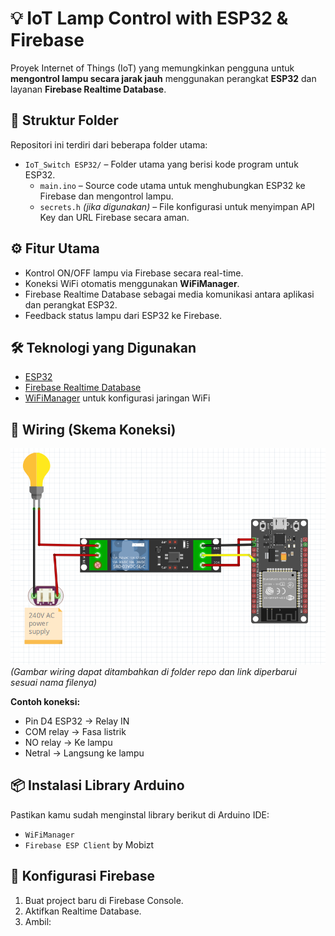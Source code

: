 # 💡 IoT Lamp Control with ESP32 & Firebase

Proyek Internet of Things (IoT) yang memungkinkan pengguna untuk **mengontrol lampu secara jarak jauh** menggunakan perangkat **ESP32** dan layanan **Firebase Realtime Database**.

## 📁 Struktur Folder
Repositori ini terdiri dari beberapa folder utama:

- `IoT_Switch ESP32/` – Folder utama yang berisi kode program untuk ESP32.
  - `main.ino` – Source code utama untuk menghubungkan ESP32 ke Firebase dan mengontrol lampu.
  - `secrets.h` *(jika digunakan)* – File konfigurasi untuk menyimpan API Key dan URL Firebase secara aman.

## ⚙️ Fitur Utama
- Kontrol ON/OFF lampu via Firebase secara real-time.
- Koneksi WiFi otomatis menggunakan **WiFiManager**.
- Firebase Realtime Database sebagai media komunikasi antara aplikasi dan perangkat ESP32.
- Feedback status lampu dari ESP32 ke Firebase.

## 🛠️ Teknologi yang Digunakan
- [ESP32](https://www.espressif.com/en/products/socs/esp32)
- [Firebase Realtime Database](https://firebase.google.com/products/realtime-database)
- [WiFiManager](https://github.com/tzapu/WiFiManager) untuk konfigurasi jaringan WiFi

## 🔌 Wiring (Skema Koneksi)
![Wiring ESP32 ke Relay dan Lampu](https://raw.githubusercontent.com/Adhe110/IoT_Switch/main/IoT_Switch%20ESP32/wiring.png)  
*(Gambar wiring dapat ditambahkan di folder repo dan link diperbarui sesuai nama filenya)*

**Contoh koneksi:**
- Pin D4 ESP32 → Relay IN
- COM relay → Fasa listrik
- NO relay → Ke lampu
- Netral → Langsung ke lampu

## 📦 Instalasi Library Arduino
Pastikan kamu sudah menginstal library berikut di Arduino IDE:
- `WiFiManager`
- `Firebase ESP Client` by Mobizt

## 🔧 Konfigurasi Firebase
1. Buat project baru di Firebase Console.
2. Aktifkan Realtime Database.
3. Ambil:
